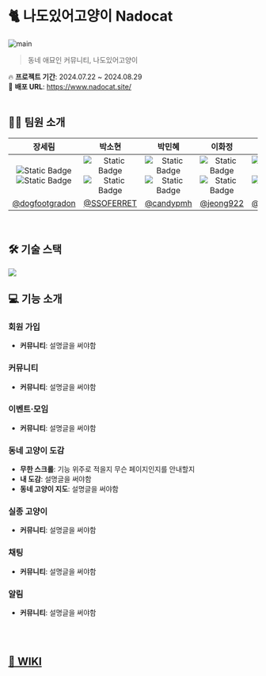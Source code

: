 <h1>🐈 나도있어고양이 Nadocat</h1>

![main](https://github.com/user-attachments/assets/dc0976de-3013-4241-b537-239830f05c6d)
> 동네 애묘인 커뮤니티, 나도있어고양이

🔥 <strong>프로젝트 기간</strong>: 2024.07.22 ~ 2024.08.29
<br>
📌 <strong>배포 URL</strong>: https://www.nadocat.site/
<br><br>

<h2>🙋‍♀️ 팀원 소개</h2>

| 장세림 | 박소현 | 박민혜 | 이화정 | 문소영 |
| :----------: | :----------: | :----------: | :----------: | :----------: |
| <img alt="Static Badge" src="https://img.shields.io/badge/FE-orange"> <img alt="Static Badge" src="https://img.shields.io/badge/BE-blue"> | <img alt="Static Badge" src="https://img.shields.io/badge/FE-orange"> <img alt="Static Badge" src="https://img.shields.io/badge/BE-blue"> | <img alt="Static Badge" src="https://img.shields.io/badge/FE-orange"> <img alt="Static Badge" src="https://img.shields.io/badge/BE-blue"> | <img alt="Static Badge" src="https://img.shields.io/badge/FE-orange"> <img alt="Static Badge" src="https://img.shields.io/badge/BE-blue"> | <img alt="Static Badge" src="https://img.shields.io/badge/FE-orange"> <img alt="Static Badge" src="https://img.shields.io/badge/BE-blue"> |
| [@dogfootgradon](https://github.com/dogfootdragon) | [@SSOFERRET](https://github.com/SSOFERRET) | [@candypmh](https://github.com/candypmh) | [@jeong922](https://github.com/jeong922) | [@msy8709](https://github.com/msy8709) |
<br>

<h2>🛠️ 기술 스택</h2>
<img src="https://github.com/user-attachments/assets/5e5715c7-e6be-45d7-ae8c-a0e5e5d2bf92">
<br>

<h2>💻 기능 소개</h2>
<h3>회원 가입</h3>
<ul>
  <li>
    <strong>커뮤니티</strong>: 설명글을 써야함
  </li>
</ul>

<h3>커뮤니티</h3>
<ul>
  <li>
    <strong>커뮤니티</strong>: 설명글을 써야함
  </li>
</ul>

<h3>이벤트‧모임</h3>
<ul>
  <li>
    <strong>커뮤니티</strong>: 설명글을 써야함
  </li>
</ul>

<h3>동네 고양이 도감</h3>
<ul>
  <li>
    <strong>무한 스크롤</strong>: 기능 위주로 적을지 무슨 페이지인지를 안내할지
  </li>
  <li>
    <strong>내 도감</strong>: 설명글을 써야함
  </li>
  <li>
    <strong>동네 고양이 지도</strong>: 설명글을 써야함
  </li>
</ul>

<h3>실종 고양이</h3>
<ul>
  <li>
    <strong>커뮤니티</strong>: 설명글을 써야함
  </li>
</ul>

<h3>채팅</h3>
<ul>
  <li>
    <strong>커뮤니티</strong>: 설명글을 써야함
  </li>
</ul>

<h3>알림</h3>
<ul>
  <li>
    <strong>커뮤니티</strong>: 설명글을 써야함
  </li>
</ul>
<br><br>


<a href="https://github.com/dev-FEFIVE/NadoCat/wiki" target="_blank"><h2>📒 WIKI</h2></a>
